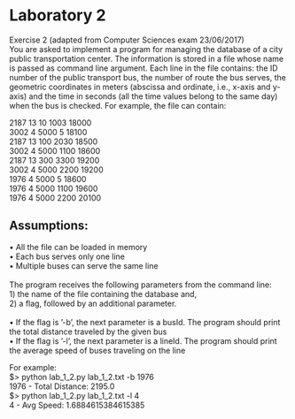 # Laboratory 2

Exercise 2 (adapted from Computer Sciences exam 23/06/2017)<br>
You are asked to implement a program for managing the database of a city public transportation center.
The information is stored in a file whose name is passed as command line argument. Each line in the file
contains: the ID number of the public transport bus, the number of route the bus serves, the geometric
coordinates in meters (abscissa and ordinate, i.e., x-axis and y-axis) and the time in seconds (all the
time values belong to the same day) when the bus is checked. For example, the file can contain:

2187 13 10 1003 18000<br>
3002 4 5000 5 18100<br>
2187 13 100 2030 18500<br>
3002 4 5000 1100 18600<br>
2187 13 300 3300 19200<br>
3002 4 5000 2200 19200<br>
1976 4 5000 5 18600<br>
1976 4 5000 1100 19600<br>
1976 4 5000 2200 20100<br>

## Assumptions:
• All the file can be loaded in memory<br>
• Each bus serves only one line<br>
• Multiple buses can serve the same line<br><br>
The program receives the following parameters from the command line: 
<br> 1) the name of the file containing the database and, 
<br> 2) a flag, followed by an additional parameter. <br><br>
    • If the flag is ’-b’, the next parameter is a busId. The program should print the total distance
traveled by the given bus<br>
• If the flag is ’-l’, the next parameter is a lineId. The program should print the average speed of
buses traveling on the line

For example:<br>
$> python lab_1_2.py lab_1_2.txt -b 1976<br>
1976 - Total Distance: 2195.0<br>
$> python lab_1_2.py lab_1_2.txt -l 4<br>
4 - Avg Speed: 1.6884615384615385
